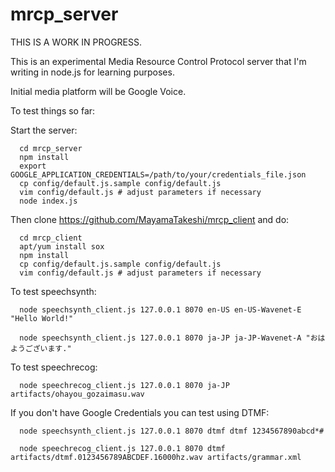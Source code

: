 # mrcp_server

THIS IS A WORK IN PROGRESS.

This is an experimental Media Resource Control Protocol server that I'm writing in node.js for learning purposes.


Initial media platform will be Google Voice.

To test things so far:

Start the server:

```
  cd mrcp_server
  npm install
  export GOOGLE_APPLICATION_CREDENTIALS=/path/to/your/credentials_file.json
  cp config/default.js.sample config/default.js
  vim config/default.js # adjust parameters if necessary
  node index.js
```

Then clone https://github.com/MayamaTakeshi/mrcp_client and do:

```
  cd mrcp_client
  apt/yum install sox
  npm install
  cp config/default.js.sample config/default.js
  vim config/default.js # adjust parameters if necessary
```

To test speechsynth:

```
  node speechsynth_client.js 127.0.0.1 8070 en-US en-US-Wavenet-E "Hello World!"

  node speechsynth_client.js 127.0.0.1 8070 ja-JP ja-JP-Wavenet-A "おはようございます."
```

To test speechrecog:

```
  node speechrecog_client.js 127.0.0.1 8070 ja-JP artifacts/ohayou_gozaimasu.wav
```

If you don't have Google Credentials you can test using DTMF:
```
  node speechsynth_client.js 127.0.0.1 8070 dtmf dtmf 1234567890abcd*#

  node speechrecog_client.js 127.0.0.1 8070 dtmf artifacts/dtmf.0123456789ABCDEF.16000hz.wav artifacts/grammar.xml
```

